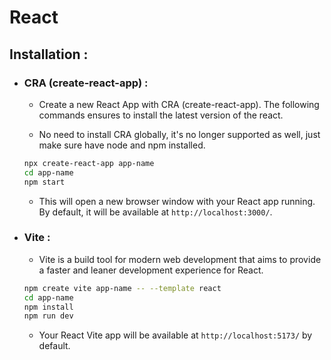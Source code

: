 # React

## Installation : 

- ### CRA (create-react-app) : 
   - Create a new React App with CRA (create-react-app). The following commands ensures to install the latest version of the react. 
   
   - No need to install CRA globally, it's no longer supported as well, just make sure have node and npm installed.

   ```bash
   npx create-react-app app-name
   cd app-name
   npm start
   ```

   - This will open a new browser window with your React app running. By default, it will be available at `http://localhost:3000/`.

- ### Vite : 

   - Vite is a build tool for modern web development that aims to provide a faster and leaner development experience for React.

   ```bash
   npm create vite app-name -- --template react
   cd app-name
   npm install
   npm run dev
   ```

   - Your React Vite app will be available at `http://localhost:5173/` by default.